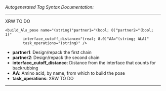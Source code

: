 _Autogenerated Tag Syntax Documentation:_

---
XRW TO DO

```
<build_Ala_pose name="(string)"partner1="(bool; 0)"partner2="(bool; 1)"
        interface_cutoff_distance="(real; 8.0)"AA="(string; ALA)"
        task_operations="(string)" />
```

-   **partner1**: Design/repack the first chain
-   **partner2**: Design/repack the second chain
-   **interface_cutoff_distance**: Distance from the interface that counts for backrubbing
-   **AA**: Amino acid, by name, from which to build the pose
-   **task_operations**: XRW TO DO

---
